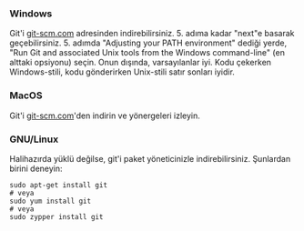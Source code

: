 ### Windows

Git'i [git-scm.com](https://git-scm.com/) adresinden indirebilirsiniz. 5. adıma kadar "next"e basarak geçebilirsiniz. 5. adımda "Adjusting your PATH environment" dediği yerde, "Run Git and associated Unix tools from the Windows command-line" (en alttaki opsiyonu) seçin. Onun dışında, varsayılanlar iyi. Kodu çekerken Windows-stili, kodu gönderirken Unix-stili satır sonları iyidir.

### MacOS

Git'i [git-scm.com](https://git-scm.com/)'den indirin ve yönergeleri izleyin.

### GNU/Linux

Halihazırda yüklü değilse, git'i paket yöneticinizle indirebilirsiniz. Şunlardan birini deneyin:

```
sudo apt-get install git
# veya
sudo yum install git
# veya
sudo zypper install git
```